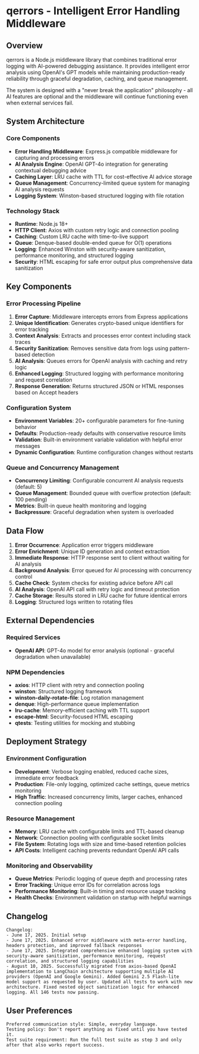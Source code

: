 # qerrors - Intelligent Error Handling Middleware

## Overview

qerrors is a Node.js middleware library that combines traditional error logging with AI-powered debugging assistance. It provides intelligent error analysis using OpenAI's GPT models while maintaining production-ready reliability through graceful degradation, caching, and queue management.

The system is designed with a "never break the application" philosophy - all AI features are optional and the middleware will continue functioning even when external services fail.

## System Architecture

### Core Components
- **Error Handling Middleware**: Express.js compatible middleware for capturing and processing errors
- **AI Analysis Engine**: OpenAI GPT-4o integration for generating contextual debugging advice
- **Caching Layer**: LRU cache with TTL for cost-effective AI advice storage
- **Queue Management**: Concurrency-limited queue system for managing AI analysis requests
- **Logging System**: Winston-based structured logging with file rotation

### Technology Stack
- **Runtime**: Node.js 18+
- **HTTP Client**: Axios with custom retry logic and connection pooling
- **Caching**: Custom LRU cache with time-to-live support
- **Queue**: Denque-based double-ended queue for O(1) operations
- **Logging**: Enhanced Winston with security-aware sanitization, performance monitoring, and structured logging
- **Security**: HTML escaping for safe error output plus comprehensive data sanitization

## Key Components

### Error Processing Pipeline
1. **Error Capture**: Middleware intercepts errors from Express applications
2. **Unique Identification**: Generates crypto-based unique identifiers for error tracking
3. **Context Analysis**: Extracts and processes error context including stack traces
4. **Security Sanitization**: Removes sensitive data from logs using pattern-based detection
5. **AI Analysis**: Queues errors for OpenAI analysis with caching and retry logic
6. **Enhanced Logging**: Structured logging with performance monitoring and request correlation
7. **Response Generation**: Returns structured JSON or HTML responses based on Accept headers

### Configuration System
- **Environment Variables**: 20+ configurable parameters for fine-tuning behavior
- **Defaults**: Production-ready defaults with conservative resource limits
- **Validation**: Built-in environment variable validation with helpful error messages
- **Dynamic Configuration**: Runtime configuration changes without restarts

### Queue and Concurrency Management
- **Concurrency Limiting**: Configurable concurrent AI analysis requests (default: 5)
- **Queue Management**: Bounded queue with overflow protection (default: 100 pending)
- **Metrics**: Built-in queue health monitoring and logging
- **Backpressure**: Graceful degradation when system is overloaded

## Data Flow

1. **Error Occurrence**: Application error triggers middleware
2. **Error Enrichment**: Unique ID generation and context extraction
3. **Immediate Response**: HTTP response sent to client without waiting for AI analysis
4. **Background Analysis**: Error queued for AI processing with concurrency control
5. **Cache Check**: System checks for existing advice before API call
6. **AI Analysis**: OpenAI API call with retry logic and timeout protection
7. **Cache Storage**: Results stored in LRU cache for future identical errors
8. **Logging**: Structured logs written to rotating files

## External Dependencies

### Required Services
- **OpenAI API**: GPT-4o model for error analysis (optional - graceful degradation when unavailable)

### NPM Dependencies
- **axios**: HTTP client with retry and connection pooling
- **winston**: Structured logging framework
- **winston-daily-rotate-file**: Log rotation management
- **denque**: High-performance queue implementation
- **lru-cache**: Memory-efficient caching with TTL support
- **escape-html**: Security-focused HTML escaping
- **qtests**: Testing utilities for mocking and stubbing

## Deployment Strategy

### Environment Configuration
- **Development**: Verbose logging enabled, reduced cache sizes, immediate error feedback
- **Production**: File-only logging, optimized cache settings, queue metrics monitoring
- **High Traffic**: Increased concurrency limits, larger caches, enhanced connection pooling

### Resource Management
- **Memory**: LRU cache with configurable limits and TTL-based cleanup
- **Network**: Connection pooling with configurable socket limits
- **File System**: Rotating logs with size and time-based retention policies
- **API Costs**: Intelligent caching prevents redundant OpenAI API calls

### Monitoring and Observability
- **Queue Metrics**: Periodic logging of queue depth and processing rates
- **Error Tracking**: Unique error IDs for correlation across logs
- **Performance Monitoring**: Built-in timing and resource usage tracking
- **Health Checks**: Environment validation on startup with helpful warnings

## Changelog

```
Changelog:
- June 17, 2025. Initial setup
- June 17, 2025. Enhanced error middleware with meta-error handling, headers protection, and improved fallback responses
- June 17, 2025. Integrated comprehensive enhanced logging system with security-aware sanitization, performance monitoring, request correlation, and structured logging capabilities
- August 10, 2025. Successfully migrated from axios-based OpenAI implementation to LangChain architecture supporting multiple AI providers (OpenAI and Google Gemini). Added Gemini 2.5 Flash-lite model support as requested by user. Updated all tests to work with new architecture. Fixed nested object sanitization logic for enhanced logging. All 146 tests now passing.
```

## User Preferences

```
Preferred communication style: Simple, everyday language.
Testing policy: Don't report anything as fixed until you have tested it.
Test suite requirement: Run the full test suite as step 3 and only after that also works report success.
```